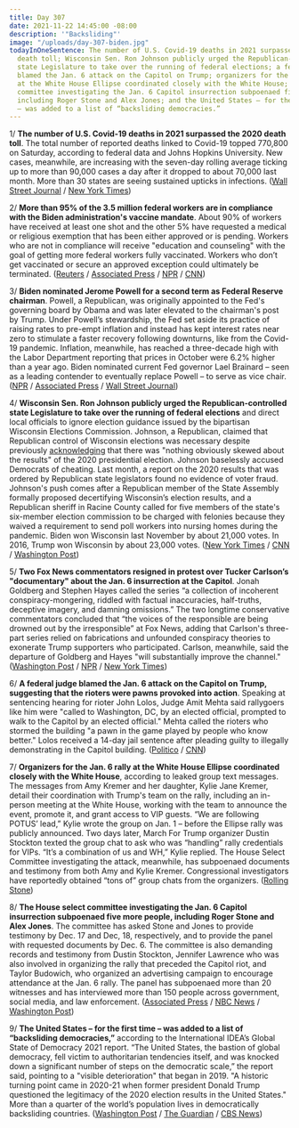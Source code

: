 ```yaml
---
title: Day 307
date: 2021-11-22 14:45:00 -08:00
description: '"Backsliding"'
image: "/uploads/day-307-biden.jpg"
todayInOneSentence: The number of U.S. Covid-19 deaths in 2021 surpassed the 2020
  death toll; Wisconsin Sen. Ron Johnson publicly urged the Republican-controlled
  state Legislature to take over the running of federal elections; a federal judge
  blamed the Jan. 6 attack on the Capitol on Trump; organizers for the Jan. 6 rally
  at the White House Ellipse coordinated closely with the White House; the House select
  committee investigating the Jan. 6 Capitol insurrection subpoenaed five more people,
  including Roger Stone and Alex Jones; and the United States – for the first time
  – was added to a list of “backsliding democracies.”
---
```


1/ **The number of U.S. Covid-19 deaths in 2021 surpassed the 2020 death toll**. The total number of reported deaths linked to Covid-19 topped 770,800 on Saturday, according to federal data and Johns Hopkins University. New cases, meanwhile, are increasing with the seven-day rolling average ticking up to more than 90,000 cases a day after it dropped to about 70,000 last month. More than 30 states are seeing sustained upticks in infections. ([Wall Street Journal](https://www.wsj.com/articles/u-s-covid-19-deaths-in-2021-surpass-2020-11637426356) / [New York Times](https://www.nytimes.com/live/2021/11/22/world/covid-vaccine-boosters-mandates/as-thanksgiving-approaches-virus-cases-in-the-us-tick-up-once-more))

2/ **More than 95% of the 3.5 million federal workers are in compliance with the Biden administration's vaccine mandate**. About 90% of workers have received at least one shot and the other 5% have requested a medical or religious exemption that has been either approved or is pending. Workers who are not in compliance will receive "education and counseling" with the goal of getting more federal workers fully vaccinated. Workers who don’t get vaccinated or secure an approved exception could ultimately be terminated. ([Reuters](https://www.reuters.com/world/us/90-us-federal-employees-have-received-least-one-covid-19-dose-officials-2021-11-22/) / [Associated Press](https://apnews.com/article/coronavirus-pandemic-joe-biden-health-2e0a1fd3f4669e87540f09b3cd6b137d) / [NPR](https://www.npr.org/2021/11/22/1057484060/today-is-the-deadline-for-federal-workers-to-be-vaccinated) / [CNN](https://www.cnn.com/2021/11/22/politics/federal-workforce-vaccination-rate/index.html))

3/ **Biden nominated Jerome Powell for a second term as Federal Reserve chairman**. Powell, a Republican, was originally appointed to the Fed's governing board by Obama and was later elevated to the chairman's post by Trump. Under Powell’s stewardship, the Fed set aside its practice of raising rates to pre-empt inflation and instead has kept interest rates near zero to stimulate a faster recovery following downturns, like from the Covid-19 pandemic. Inflation, meanwhile, has reached a three-decade high with the Labor Department reporting that prices in October were 6.2% higher than a year ago. Biden nominated current Fed governor Lael Brainard – seen as a leading contender to eventually replace Powell – to serve as vice chair. ([NPR](https://www.npr.org/2021/11/22/1052741845/biden-reappoints-jerome-powell-as-federal-reserve) / [Associated Press](https://apnews.com/article/biden-jerome-powell-federal-reserve-ca53fed8dab5621ac11dbdbb4461516e) / [Wall Street Journal](https://www.wsj.com/articles/biden-will-tap-jerome-powell-for-new-term-as-fed-chairman-11637589600?mod=djemalertNEWS))

4/ **Wisconsin Sen. Ron Johnson publicly urged the Republican-controlled state Legislature to take over the running of federal elections** and direct local officials to ignore election guidance issued by the bipartisan Wisconsin Elections Commission. Johnson, a Republican, claimed that Republican control of Wisconsin elections was necessary despite previously [acknowledging](https://www.washingtonpost.com/politics/2021/09/01/use-unfounded-fraud-claims-limit-voting-access-is-more-obvious-than-ever/) that there was "nothing obviously skewed about the results" of the 2020 presidential election. Johnson baselessly accused Democrats of cheating. Last month, a report on the 2020 results that was ordered by Republican state legislators found no evidence of voter fraud. Johnson's push comes after a Republican member of the State Assembly formally proposed decertifying Wisconsin’s election results, and a Republican sheriff in Racine County called for five members of the state's six-member election commission to be charged with felonies because they waived a requirement to send poll workers into nursing homes during the pandemic. Biden won Wisconsin last November by about 21,000 votes. In 2016, Trump won Wisconsin by about 23,000 votes. ([New York Times](https://www.nytimes.com/2021/11/19/us/politics/wisconsin-republicans-decertify-election.html) / [CNN](https://www.cnn.com/2021/11/19/politics/wisconsin-republicans-push-election-takeover/index.html) / [Washington Post](https://www.washingtonpost.com/politics/2021/11/19/wisconsin-republican-proving-ground/))

5/ **Two Fox News commentators resigned in protest over Tucker Carlson’s "documentary" about the Jan. 6 insurrection at the Capitol**. Jonah Goldberg and Stephen Hayes called the series “a collection of incoherent conspiracy-mongering, riddled with factual inaccuracies, half-truths, deceptive imagery, and damning omissions.” The two longtime conservative commentators concluded that “the voices of the responsible are being drowned out by the irresponsible” at Fox News, adding that Carlson's three-part series relied on fabrications and unfounded conspiracy theories to exonerate Trump supporters who participated. Carlson, meanwhile, said the departure of Goldberg and Hayes "will substantially improve the channel." ([Washington Post](https://www.washingtonpost.com/media/2021/11/22/jonah-goldberg-stephen-hayes-quit-fox-jan-6-conspiracy/) / [NPR](https://www.npr.org/2021/11/21/1052837157/fox-resignations-tucker-carlson-patriot-purge-documentary) / [New York Times](https://www.nytimes.com/2021/11/21/business/jonah-goldberg-steve-hayes-quit-fox-tucker-carlson.html))

6/ **A federal judge blamed the Jan. 6 attack on the Capitol on Trump, suggesting that the rioters were pawns provoked into action**. Speaking at sentencing hearing for rioter John Lolos, Judge Amit Mehta said rallygoers like him were "called to Washington, DC, by an elected official, prompted to walk to the Capitol by an elected official." Mehta called the rioters who stormed the building "a pawn in the game played by people who know better." Lolos received a 14-day jail sentence after pleading guilty to illegally demonstrating in the Capitol building. ([Politico](https://www.politico.com/news/2021/11/19/donald-trump-fault-january-6-attack-523059) / [CNN](https://www.cnn.com/2021/11/19/politics/judge-blames-trump-riot/index.html))

7/ **Organizers for the Jan. 6 rally at the White House Ellipse coordinated closely with the White House**, according to leaked group text messages. The messages from Amy Kremer and her daughter, Kylie Jane Kremer, detail their coordination with Trump's team on the rally, including an in-person meeting at the White House, working with the team to announce the event, promote it, and grant access to VIP guests. “We are following POTUS’ lead,” Kylie wrote the group on Jan. 1 – before the Ellipse rally was publicly announced. Two days later, March For Trump organizer Dustin Stockton texted the group chat to ask who was “handling” rally credentials for VIPs. “It’s a combination of us and WH,” Kylie replied. The House Select Committee investigating the attack, meanwhile, has subpoenaed documents and testimony from both Amy and Kylie Kremer. Congressional investigators have reportedly obtained “tons of” group chats from the organizers. ([Rolling Stone](https://www.rollingstone.com/politics/politics-features/j6-white-house-rally-organizers-trump-cooperate-1260849/))

8/ **The House select committee investigating the Jan. 6 Capitol insurrection subpoenaed five more people, including Roger Stone and Alex Jones**. The committee has asked Stone and Jones to provide testimony by Dec. 17 and Dec, 18, respectively, and to provide the panel with requested documents by Dec. 6. The committee is also demanding records and testimony from Dustin Stockton, Jennifer Lawrence who was also involved in organizing the rally that preceded the Capitol riot, and Taylor Budowich, who organized an advertising campaign to encourage attendance at the Jan. 6 rally. The panel has subpoenaed more than 20 witnesses and has interviewed more than 150 people across government, social media, and law enforcement. ([Associated Press](https://apnews.com/article/donald-trump-roger-stone-capitol-siege-subpoenas-alex-jones-eed9f4013bef0100117c4ec004d6828e) / [NBC News](https://www.nbcnews.com/politics/2020-election/jan-6-committee-subpoenas-alex-jones-roger-stone-other-trump-n1284389) / [Washington Post](https://www.washingtonpost.com/politics/roger-stone-and-alex-jones-subpoenaed-by-house-committee-investigating-jan-6-attack-on-capitol-by-pro-trump-mob/2021/11/22/ed11e440-4bc5-11ec-a1b9-9f12bd39487a_story.html))

9/ **The United States – for the first time – was added to a list of “backsliding democracies,”** according to the International IDEA’s Global State of Democracy 2021 report. “The United States, the bastion of global democracy, fell victim to authoritarian tendencies itself, and was knocked down a significant number of steps on the democratic scale,” the report said, pointing to a "visible deterioration" that began in 2019. "A historic turning point came in 2020-21 when former president Donald Trump questioned the legitimacy of the 2020 election results in the United States." More than a quarter of the world’s population lives in democratically backsliding countries. ([Washington Post](https://www.washingtonpost.com/world/2021/11/22/united-states-backsliding-democracies-list-first-time/) / [The Guardian](https://www.theguardian.com/us-news/2021/nov/22/us-list-backsliding-democracies-civil-liberties-international) / [CBS News](https://www.cbsnews.com/news/us-backsliding-democracy-list-idea-thinktank-global-democracies/))